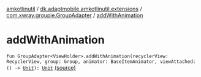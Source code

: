 [amkotlinutil](../../index.md) / [dk.adaptmobile.amkotlinutil.extensions](../index.md) / [com.xwray.groupie.GroupAdapter](index.md) / [addWithAnimation](./add-with-animation.md)

# addWithAnimation

`fun GroupAdapter<ViewHolder>.addWithAnimation(recyclerView: RecyclerView, group: Group, animator: BaseItemAnimator, viewAttached: () -> `[`Unit`](https://kotlinlang.org/api/latest/jvm/stdlib/kotlin/-unit/index.html)`): `[`Unit`](https://kotlinlang.org/api/latest/jvm/stdlib/kotlin/-unit/index.html) [(source)](https://github.com/adaptmobile-organization/amkotlinutil/tree/master/amkotlinutil/src/main/java/dk/adaptmobile/amkotlinutil/extensions/GroupieExtensions.kt#L10)
